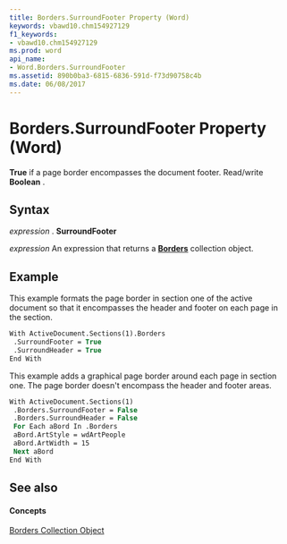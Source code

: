 ```yaml
---
title: Borders.SurroundFooter Property (Word)
keywords: vbawd10.chm154927129
f1_keywords:
- vbawd10.chm154927129
ms.prod: word
api_name:
- Word.Borders.SurroundFooter
ms.assetid: 890b0ba3-6815-6836-591d-f73d90758c4b
ms.date: 06/08/2017
---
```



# Borders.SurroundFooter Property (Word)

 **True** if a page border encompasses the document footer. Read/write **Boolean** .


## Syntax

 _expression_ . **SurroundFooter**

 _expression_ An expression that returns a **[Borders](Word.borders.md)** collection object.


## Example

This example formats the page border in section one of the active document so that it encompasses the header and footer on each page in the section.


```vb
With ActiveDocument.Sections(1).Borders 
 .SurroundFooter = True 
 .SurroundHeader = True 
End With
```

This example adds a graphical page border around each page in section one. The page border doesn't encompass the header and footer areas.




```vb
With ActiveDocument.Sections(1) 
 .Borders.SurroundFooter = False 
 .Borders.SurroundHeader = False 
 For Each aBord In .Borders 
 aBord.ArtStyle = wdArtPeople 
 aBord.ArtWidth = 15 
 Next aBord 
End With
```


## See also


#### Concepts


[Borders Collection Object](Word.borders.md)

